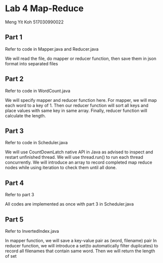# Lab 4 Map-Reduce

Meng Yit Koh 517030990022

## Part 1

Refer to code in Mapper.java and Reducer.java

We will read the file, do mapper or reducer function, then save them in json format into separated files

## Part 2

Refer to code in WordCount.java

We will specify mapper and reducer function here. For mapper, we will map each word to a key of 1. Then our reducer function will sort all keys and place values with same key in same array. Finally, reducer function will calculate the length.

## Part 3

Refer to code in Scheduler.java

We will use CountDownLatch native API in Java as advised to inspect and restart unfinished thread. We will use thread.run() to run each thread concurrently. We will introduce an array to record completed map reduce nodes while using iteration to check them until all done.

## Part 4

Refer to part 3

All codes are implemented as once with part 3 in Scheduler.java

## Part 5

Refer to InvertedIndex.java

In mapper function, we will save a key-value pair as (word, filename) pair
In reducer function, we will introduce a set(to automatically filter duplicates) to record all filenames that contain same word. Then we will return the length of set

